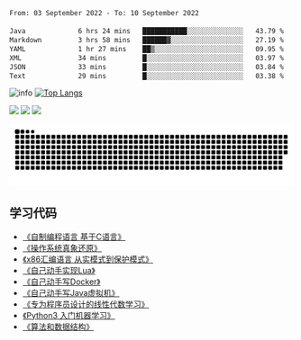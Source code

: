 <!--START_SECTION:waka-->

```text
From: 03 September 2022 - To: 10 September 2022

Java             6 hrs 24 mins   ███████████░░░░░░░░░░░░░░   43.79 %
Markdown         3 hrs 58 mins   ██████▓░░░░░░░░░░░░░░░░░░   27.19 %
YAML             1 hr 27 mins    ██▒░░░░░░░░░░░░░░░░░░░░░░   09.95 %
XML              34 mins         █░░░░░░░░░░░░░░░░░░░░░░░░   03.97 %
JSON             33 mins         █░░░░░░░░░░░░░░░░░░░░░░░░   03.84 %
Text             29 mins         █░░░░░░░░░░░░░░░░░░░░░░░░   03.38 %
```

<!--END_SECTION:waka-->

![info](https://github-readme-stats.vercel.app/api?username=chenlingmin&show_icons=true&count_private=true&hide=prs&theme=default_repocard)
[![Top Langs](https://github-readme-stats.vercel.app/api/top-langs/?username=chenlingmin&layout=compact)](https://github.com/anuraghazra/github-readme-stats)


[![](https://img.shields.io/badge/OS-Arch%20Linux-33aadd?style=flat-square&logo=arch-linux&logoColor=ffffff)](https://www.archlinux.org/)
[![](https://img.shields.io/badge/macOS-Hackintosh-292e33?style=flat-square&logo=apple&logoColor=ffffff)](https://www.tonymacx86.com/)
![](https://visitor-badge.glitch.me/badge?page_id=CasterWx.readme)

![](https://raw.githubusercontent.com/chenlingmin/chenlingmin/main/assets/github-contribution-grid-snake.svg)  

## 学习代码

* [《自制编程语言 基于C语言》](https://github.com/chenlingmin/sparrow)
* [《操作系统真象还原》](https://github.com/chenlingmin/os-learn)
* [《x86汇编语言 从实模式到保护模式》](https://github.com/chenlingmin/x86_assembly)
* [《自己动手实现Lua》](https://github.com/chenlingmin/luago)
* [《自己动手写Docker》](https://github.com/chenlingmin/mydocker)
* [《自己动手写Java虚拟机》](https://github.com/chenlingmin/jvmgo)
* [《专为程序员设计的线性代数学习》](https://github.com/chenlingmin/Play-with-Linear-Algebra)
* [《Python3 入门机器学习》](https://github.com/chenlingmin/python3-ml)
* [《算法和数据结构》](https://github.com/chenlingmin/algorithms)
